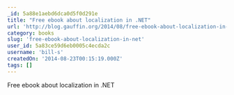 ```yaml
---
_id: 5a88e1aebd6dca0d5f0d291e
title: "Free ebook about localization in .NET"
url: 'http://blog.gauffin.org/2014/08/free-ebook-about-localization-in-net/'
category: books
slug: 'free-ebook-about-localization-in-net'
user_id: 5a83ce59d6eb0005c4ecda2c
username: 'bill-s'
createdOn: '2014-08-23T00:15:19.000Z'
tags: []
---
```


Free ebook about localization in .NET
